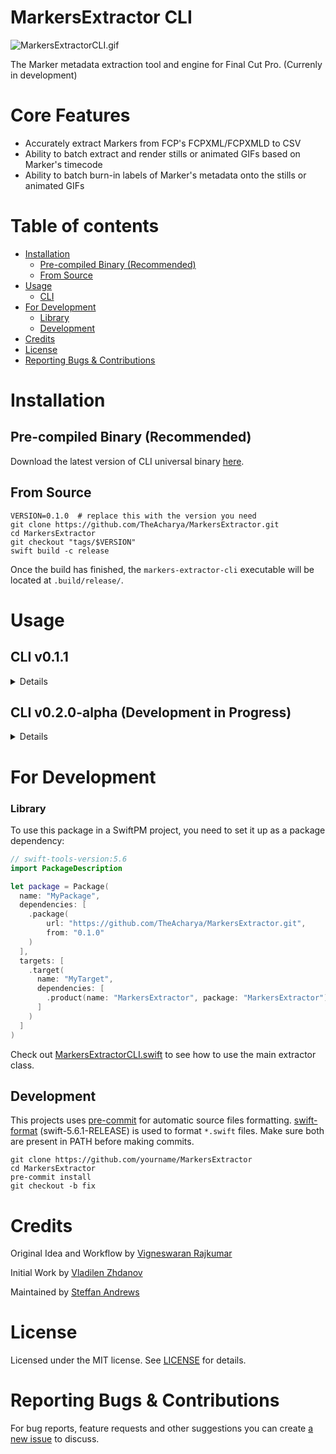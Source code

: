 # MarkersExtractor CLI

![MarkersExtractorCLI.gif](assets/MarkersExtractorCLI.gif)

The Marker metadata extraction tool and engine for Final Cut Pro. (Currenly in development)

# Core Features

- Accurately extract Markers from FCP's FCPXML/FCPXMLD to CSV
- Ability to batch extract and render stills or animated GIFs based on Marker's timecode
- Ability to batch burn-in labels of Marker's metadata onto the stills or animated GIFs

# Table of contents

- [Installation](#Installation)
  - [Pre-compiled Binary (Recommended)](#pre-compiled-binary-recommended)
  - [From Source](#from-source)
- [Usage](#Usage)
  - [CLI](#cli)
- [For Development](#for-development)
  - [Library](#library)
  - [Development](#development)
- [Credits](#Credits)
- [License](#License)
- [Reporting Bugs & Contributions](#reporting-bugs--contributions)

# Installation

## Pre-compiled Binary (Recommended)

Download the latest version of CLI universal binary [here](https://github.com/TheAcharya/MarkersExtractor/archive/refs/tags/0.1.1.zip).

## From Source

```shell
VERSION=0.1.0  # replace this with the version you need
git clone https://github.com/TheAcharya/MarkersExtractor.git
cd MarkersExtractor
git checkout "tags/$VERSION"
swift build -c release
```

Once the build has finished, the `markers-extractor-cli` executable will be located at `.build/release/`.

# Usage

## CLI v0.1.1

<details>

```shell
$ markers-extractor-cli --help
OVERVIEW: Tool to extract markers from FCPXML(D).

USAGE: markers-extractor-cli [<options>] <fcpxml-path> <output-dir>

ARGUMENTS:
  <fcpxml-path>           Input FCPXML file / FCPXMLD bundle.
  <output-dir>            Output directory.

OPTIONS:
  --image-format <png,jpg,gif>
                          Marker thumb image format. (default: png)
  --image-quality <0-100> Image quality percent for JPG. (default: 100)
  --image-width <w>       Limit image width keeping aspect ratio.
  --image-height <h>      Limit image height keeping aspect ratio.
  --image-size-percent <%>
                          Limit image size to % keeping aspect ratio. (default for GIF: 50)
  --gif-fps <1-50>        GIF frame rate. (default: 10)
  --gif-span <sec>        GIF capture span around marker. (default: 2)
  --id-naming-mode <ProjectTimecode,Name,Notes>
                          Marker naming mode. (default: ProjectTimecode)
  --label <label>         Label to put on a thumb image, can be used multiple times form multiple labels. Use --help-labels to get full list of available labels.
  --label-copyright <text>
                          Copyright label, will be added after all other labels.
  --label-font <name>     Font for image labels (default: Menlo-Regular)
  --label-font-size <pt>  Maximum font size for image labels, font size is automatically reduced to fit all labels. (default: 30)
  --label-opacity <0-100> Label opacity percent (default: 100)
  --label-font-color <#RRGGBB / #RGB>
                          Label font color (default: #FFF)
  --label-stroke-color <#RRGGBB / #RGB>
                          Label stroke color (default: #000)
  --label-stroke-width <w>
                          Label stroke width, 0 to disable. (default: auto)
  --label-align-horizontal <left,center,right>
                          Horizontal alignment of image label. (default: left)
  --label-align-vertical <top,center,bottom>
                          Vertical alignment of image label. (default: top)
  --create-done-file      Create 'done.txt' file in output directory on successful export.
  --log <log>             Log file path.
  --log-level <trace,debug,info,notice,warning,error,critical>
                          Log level. (default: info)
  --quiet                 Disable log.
  --help-labels           List all possible labels to use with --label.
  --version               Show the version.
  -h, --help              Show help information.
```

</details>

## CLI v0.2.0-alpha (Development in Progress)

<details>

```shell
$ markers-extractor-cli --help
OVERVIEW: Tool to extract markers from FCPXML(D).

https://github.com/TheAcharya/MarkersExtractor

USAGE: markers-extractor-cli [<options>] <fcpxml-path> <output-dir>

ARGUMENTS:
  <fcpxml-path>           Input FCPXML file / FCPXMLD bundle.
  <output-dir>            Output directory.

OPTIONS:
  --export-format <csv2notion>
                          Metadata export format. (default: csv2notion)
  --image-format <png,jpg,gif>
                          Marker thumb image format. 'gif' is animated and
                          additional options can be specified with --gif-fps
                          and --gif-span. (default: png)
  --image-quality <0...100>
                          Image quality percent for JPG. (default: 100)
  --image-width <w>       Limit image width keeping aspect ratio.
  --image-height <h>      Limit image height keeping aspect ratio.
  --image-size-percent <1...100>
                          Limit image size to % keeping aspect ratio. (default
                          for GIF: 50)
  --gif-fps <0.1...60.0>  GIF frame rate. (default: 10.0)
  --gif-span <sec>        GIF capture span around marker. (default: 2.0)
  --id-naming-mode <projectTimecode,name,notes>
                          Marker naming mode. This affects Marker IDs and image
                          filenames. (default: projectTimecode)
  --label <id,name,type,checked,status,notes,position,clipName,clipDuration,videoRoles,audioRoles,eventName,projectName,libraryName,iconImage,imageFileName>
                          Label to overlay on thumb images. This argument can
                          be supplied more than once to apply multiple labels.
  --label-copyright <text>
                          Copyright label. Will be appended after other labels.
  --label-font <name>     Font for image labels. (default: Menlo-Regular)
  --label-font-size <pt>  Maximum font size for image labels, font size is
                          automatically reduced to fit all labels. (default: 30)
  --label-opacity <0...100>
                          Label opacity percent (default: 100)
  --label-font-color <#RRGGBB / #RGB>
                          Label font color (default: #FFF)
  --label-stroke-color <#RRGGBB / #RGB>
                          Label stroke color (default: #000)
  --label-stroke-width <w>
                          Label stroke width, 0 to disable. (default: auto)
  --label-align-horizontal <left,center,right>
                          Horizontal alignment of image labels. (default: left)
  --label-align-vertical <top,center,bottom>
                          Vertical alignment of image labels. (default: top)
  --label-hide-names      Hide names of image labels.
  --create-done-file      Create a file in output directory on successful
                          export. The filename can be customized using
                          --done-filename.
  --done-filename <done.json>
                          Done file filename. Has no effect unless
                          --create-done-file flag is also supplied. (default:
                          done.json)
  --log <log>             Log file path.
  --log-level <trace,debug,info,notice,warning,error,critical>
                          Log level. (default: info)
  --quiet                 Disable log.
  --media-search-path <media-search-path>
                          Media search path. This argument can be supplied more
                          than once to use multiple paths. (default: same
                          folder as fcpxml(d))
  --version               Show the version.
  -h, --help              Show help information.
```

</details>

# For Development

### Library

To use this package in a SwiftPM project, you need to set it up as a package dependency:

```swift
// swift-tools-version:5.6
import PackageDescription

let package = Package(
  name: "MyPackage",
  dependencies: [
    .package(
        url: "https://github.com/TheAcharya/MarkersExtractor.git",
        from: "0.1.0"
    )
  ],
  targets: [
    .target(
      name: "MyTarget",
      dependencies: [
        .product(name: "MarkersExtractor", package: "MarkersExtractor")
      ]
    )
  ]
)
```

Check out [MarkersExtractorCLI.swift](https://github.com/TheAcharya/MarkersExtractor/blob/master/Sources/markers-extractor-cli/MarkersExtractorCLI.swift) to see how to use the main extractor class.

## Development

This projects uses [pre-commit](https://pre-commit.com/) for automatic source files formatting. [swift-format](https://github.com/apple/swift-format) (swift-5.6.1-RELEASE) is used to format `*.swift` files. Make sure both are present in PATH before making commits.

```shell
git clone https://github.com/yourname/MarkersExtractor
cd MarkersExtractor
pre-commit install
git checkout -b fix
```

# Credits

Original Idea and Workflow by [Vigneswaran Rajkumar](https://vigneswaranrajkumar.com/)

Initial Work by [Vladilen Zhdanov](https://github.com/vzhd1701)

Maintained by [Steffan Andrews](https://github.com/orchetect)

# License

Licensed under the MIT license. See [LICENSE](https://github.com/TheAcharya/MarkersExtractor/blob/master/LICENSE) for details.

# Reporting Bugs & Contributions

For bug reports, feature requests and other suggestions you can create [a new issue](https://github.com/TheAcharya/MarkersExtractor/issues) to discuss.
